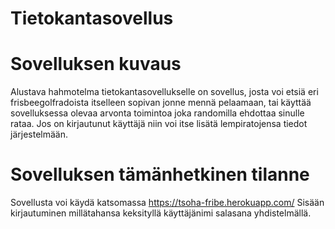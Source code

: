 # Tietokantasovellus


# Sovelluksen kuvaus
Alustava hahmotelma tietokantasovellukselle on sovellus, josta voi etsiä eri frisbeegolfradoista itselleen sopivan jonne mennä pelaamaan, tai käyttää sovelluksessa olevaa arvonta toimintoa joka randomilla ehdottaa sinulle rataa. Jos on kirjautunut käyttäjä niin voi itse lisätä lempiratojensa tiedot järjestelmään.

# Sovelluksen tämänhetkinen tilanne

Sovellusta voi käydä katsomassa https://tsoha-fribe.herokuapp.com/
Sisään kirjautuminen millätahansa keksityllä käyttäjänimi salasana yhdistelmällä.

